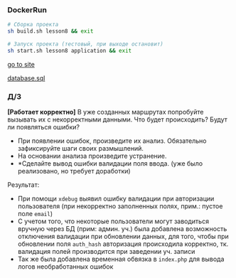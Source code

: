 ### DockerRun

```sh
# Сборка проекта
sh build.sh lesson8 && exit
```

```bash
# Запуск проекта (тестовый, при выходе остановит)
sh start.sh lesson8 application && exit
```

[go to site](http://mysite.local:81)

[database.sql](docker/database.sql)

### Д/З

**[Работает корректно]** В уже созданных маршрутах попробуйте вызывать их с некорректными данными. Что будет
происходить? Будут ли появляться ошибки?

- При появлении ошибок, произведите их анализ. Обязательно зафиксируйте шаги своих размышлений.
- На основании анализа произведите устранение.
- *Сделайте вывод ошибки валидации поля ввода. (уже было реализовано, но требует доработки)

Результат:

- При помощи `xdebug` выявил ошибку валидации при авторизации пользователя (при некорректно заполненных полях, прим.:
  пустое поле `email`)
- С учетом того, что некоторые пользователи могут заводиться вручную через БД (прим: админ. уч.) была добавлена
  возможность отключения валидации при обновлении данных, для того, чтобы при обновлении поля `auth_hash` авторизация
  происходила корректно, тк. валидация полей производится при заведении уч. записи
- Так же была добавлена временная обвязка в `index.php` для вывода логов необработанных ошибок